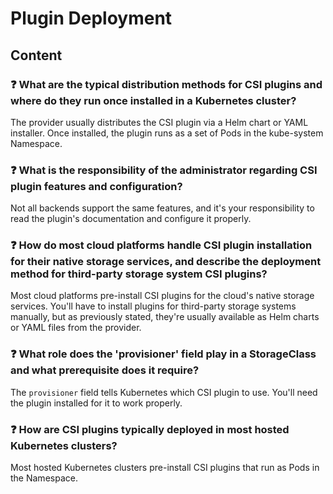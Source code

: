 # Plugin Deployment

## Content

### ❓ What are the typical distribution methods for CSI plugins and where do they run once installed in a Kubernetes cluster?
The provider usually distributes the CSI plugin via a Helm chart or YAML installer. Once installed, the plugin runs as a set of Pods in the kube-system Namespace.

### ❓ What is the responsibility of the administrator regarding CSI plugin features and configuration?
Not all backends support the same features, and it's your responsibility to read the plugin's documentation and configure it properly.

### ❓ How do most cloud platforms handle CSI plugin installation for their native storage services, and describe the deployment method for third-party storage system CSI plugins?
Most cloud platforms pre-install CSI plugins for the cloud's native storage services. You'll have to install plugins for third-party storage systems manually, but as previously stated, they're usually available as Helm charts or YAML files from the provider.

### ❓ What role does the 'provisioner' field play in a StorageClass and what prerequisite does it require?
The `provisioner` field tells Kubernetes which CSI plugin to use. You'll need the plugin installed for it to work properly.

### ❓ How are CSI plugins typically deployed in most hosted Kubernetes clusters?
Most hosted Kubernetes clusters pre-install CSI plugins that run as Pods in the Namespace.

